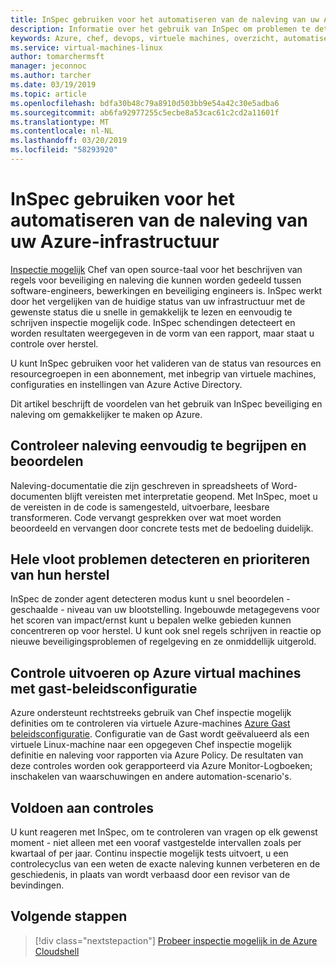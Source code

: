 ```yaml
---
title: InSpec gebruiken voor het automatiseren van de naleving van uw Azure-infrastructuur
description: Informatie over het gebruik van InSpec om problemen te detecteren in uw Azure-implementaties
keywords: Azure, chef, devops, virtuele machines, overzicht, automatiseren, inspectie mogelijk
ms.service: virtual-machines-linux
author: tomarchermsft
manager: jeconnoc
ms.author: tarcher
ms.date: 03/19/2019
ms.topic: article
ms.openlocfilehash: bdfa30b48c79a8910d503bb9e54a42c30e5adba6
ms.sourcegitcommit: ab6fa92977255c5ecbe8a53cac61c2cd2a11601f
ms.translationtype: MT
ms.contentlocale: nl-NL
ms.lasthandoff: 03/20/2019
ms.locfileid: "58293920"
---
```

# <a name="use-inspec-for-compliance-automation-of-your-azure-infrastructure"></a>InSpec gebruiken voor het automatiseren van de naleving van uw Azure-infrastructuur

[Inspectie mogelijk](https://www.chef.io/inspec/) Chef van open source-taal voor het beschrijven van regels voor beveiliging en naleving die kunnen worden gedeeld tussen software-engineers, bewerkingen en beveiliging engineers is. InSpec werkt door het vergelijken van de huidige status van uw infrastructuur met de gewenste status die u snelle in gemakkelijk te lezen en eenvoudig te schrijven inspectie mogelijk code. InSpec schendingen detecteert en worden resultaten weergegeven in de vorm van een rapport, maar staat u controle over herstel.

U kunt InSpec gebruiken voor het valideren van de status van resources en resourcegroepen in een abonnement, met inbegrip van virtuele machines, configuraties en instellingen van Azure Active Directory.

Dit artikel beschrijft de voordelen van het gebruik van InSpec beveiliging en naleving om gemakkelijker te maken op Azure.

## <a name="make-compliance-easy-to-understand-and-assess"></a>Controleer naleving eenvoudig te begrijpen en beoordelen

Naleving-documentatie die zijn geschreven in spreadsheets of Word-documenten blijft vereisten met interpretatie geopend. Met InSpec, moet u de vereisten in de code is samengesteld, uitvoerbare, leesbare transformeren. Code vervangt gesprekken over wat moet worden beoordeeld en vervangen door concrete tests met de bedoeling duidelijk.

## <a name="detect-fleet-wide-issues-and-prioritize-their-remediation"></a>Hele vloot problemen detecteren en prioriteren van hun herstel

InSpec de zonder agent detecteren modus kunt u snel beoordelen - geschaalde - niveau van uw blootstelling. Ingebouwde metagegevens voor het scoren van impact/ernst kunt u bepalen welke gebieden kunnen concentreren op voor herstel. U kunt ook snel regels schrijven in reactie op nieuwe beveiligingsproblemen of regelgeving en ze onmiddellijk uitgerold.

## <a name="audit-azure-virtual-machines-with-policy-guest-configuration"></a>Controle uitvoeren op Azure virtual machines met gast-beleidsconfiguratie

Azure ondersteunt rechtstreeks gebruik van Chef inspectie mogelijk definities om te controleren via virtuele Azure-machines [Azure Gast beleidsconfiguratie](/azure/governance/policy/concepts/guest-configuration). Configuratie van de Gast wordt geëvalueerd als een virtuele Linux-machine naar een opgegeven Chef inspectie mogelijk definitie en naleving voor rapporten via Azure Policy. De resultaten van deze controles worden ook gerapporteerd via Azure Monitor-Logboeken; inschakelen van waarschuwingen en andere automation-scenario's.

## <a name="satisfy-audits"></a>Voldoen aan controles

U kunt reageren met InSpec, om te controleren van vragen op elk gewenst moment - niet alleen met een vooraf vastgestelde intervallen zoals per kwartaal of per jaar. Continu inspectie mogelijk tests uitvoert, u een controlecyclus van een weten de exacte naleving kunnen verbeteren en de geschiedenis, in plaats van wordt verbaasd door een revisor van de bevindingen.

## <a name="next-steps"></a>Volgende stappen

> [!div class="nextstepaction"] 
> [Probeer inspectie mogelijk in de Azure Cloudshell](https://shell.azure.com)